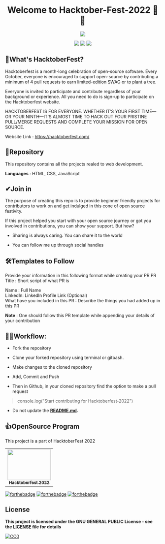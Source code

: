 <div align="center">
  <h1>Welcome to Hacktober-Fest-2022 👋💪</h1>
</div>

<p align="center">
<img src="https://res.cloudinary.com/cartzet/image/upload/v1664942880/Hacktoberfest-2022_ieilip.png"></a>
</p>

<p align="center">
<a href="https://github.com/GDSC-CEC"><img src="https://img.shields.io/badge/PRs-welcome-brightgreen.svg?style=flat&logo=github"></a> 
<a href="https://github.com/GDSC-CEC"><img src="https://img.shields.io/badge/Open%20Source-%F0%9F%A4%8D-Green"></a> 
<a href="https://github.com/GDSC-CEC"><img src="https://img.shields.io/static/v1.svg?label=Contributions&message=Welcome&color=0059b3&style=flat-square"></a>
</p>


<h2>🤞What's HacktoberFest?</h2>

Hacktoberfest is a month-long celebration of open-source software. Every October, everyone is encouraged to support open-source by contributing a minimum of 4 pull requests to earn limited-edition SWAG or to plant a tree.

Everyone is invited to participate and contribute regardless of your background or experience. All you need to do is sign-up to participate on the Hacktoberfest website.

HACKTOBERFEST IS FOR EVERYONE. WHETHER IT’S YOUR FIRST TIME—OR YOUR NINTH—IT’S ALMOST TIME TO HACK OUT FOUR PRISTINE PULL/MERGE REQUESTS AND COMPLETE YOUR MISSION FOR OPEN SOURCE. 

Website Link : https://hacktoberfest.com/

<!-- 
[![@prathimakadari's Holopin board](https://holopin.io/api/user/board?user=prathimakadari)](https://holopin.io/@prathimakadari)
-->


<h2>📌Repository</h2>

This repository contains all the projects realed to web development.

**Languages** : HTML, CSS, JavaScript

<h2>✔Join in</h2>

The purpose of creating this repo is to provide beginner friendly projects for contributors to work on and get indulged in this cone of open source festivity.

If this project helped you start with your open source journey or got you involved in contributions, you can show your support. But how?

- Sharing is always caring. You can share it to the world 

- You can follow me up through social handles


<h2>🛠Templates to Follow</h2>

Provide your information in this following format while creating your PR PR Title : Short script of what PR is

Name : Full Name <br>
LinkedIn: LinkedIn Profile Link (Optional) <br>
What have you included in this PR : Describe the things you had added up in this PR <br>

**Note** : One should follow this PR template while appending your details of your contribution


<h2>👨‍💻Workflow:</h2>

- Fork the repository

- Clone your forked repository using terminal or gitbash.

- Make changes to the cloned repository

- Add, Commit and Push

- Then in Github, in your cloned repository find the option to make a pull request 

> console.log("Start contributing for Hacktoberfest-2022")
* Do not update the **[README.md](https://github.com/GDSC-CEC/HacktoberFest-2022-Web-Development/blob/master/README.md).**

<h2>👍OpenSource Program</h2>

This project is a part of HacktoberFest 2022

<table>
<tr>
 <td align="center">
<a href="https://hacktoberfest.com/"><img src="https://res.cloudinary.com/cartzet/image/upload/v1664943320/192144059-5cd0b329-f238-474b-b475-7385eaa35d05_dif9g2.png" width=140px height=100px /><br /><sub><b>Hacktoberfest 2022</b></sub></a>
 </td>
</tr>
</table>


[![forthebadge](https://forthebadge.com/images/badges/built-with-love.svg)](https://forthebadge.com) [![forthebadge](https://forthebadge.com/images/badges/built-by-developers.svg)](https://forthebadge.com) [![forthebadge](https://forthebadge.com/images/badges/built-with-swag.svg)](https://forthebadge.com)

## License

**This project is licensed under the GNU GENERAL PUBLIC License - see the [LICENSE](/LICENSE) file for details**

[![CC0](https://licensebuttons.net/p/zero/1.0/88x31.png)](https://creativecommons.org/publicdomain/zero/1.0)
